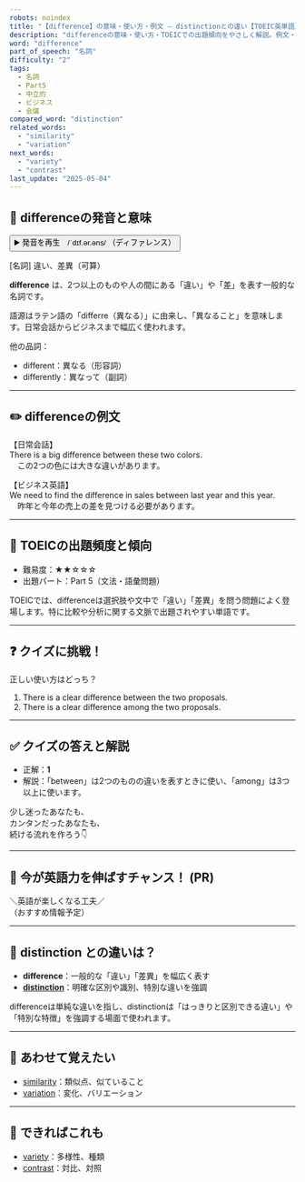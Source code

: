 ```yaml
---
robots: noindex
title: "【difference】の意味・使い方・例文 ― distinctionとの違い【TOEIC英単語】"
description: "differenceの意味・使い方・TOEICでの出題傾向をやさしく解説。例文・クイズ付きでdistinctionとの違いもわかりやすく学べます。"
word: "difference"
part_of_speech: "名詞"
difficulty: "2"
tags:
  - 名詞
  - Part5
  - 中立的
  - ビジネス
  - 会議
compared_word: "distinction"
related_words:
  - "similarity"
  - "variation"
next_words:
  - "variety"
  - "contrast"
last_update: "2025-05-04"
---
```


## 🔰 differenceの発音と意味

<button class="play-audio" onclick="playTTS('difference')">
  <span class="play-audio-main">
    ▶️ 発音を再生　/ˈdɪf.ər.əns/
  </span>
  <span class="play-audio-sub">
    （ディファレンス）
  </span>
</button>

[名詞] 違い、差異（可算）

**difference** は、2つ以上のものや人の間にある「違い」や「差」を表す一般的な名詞です。

語源はラテン語の「differre（異なる）」に由来し、「異なること」を意味します。日常会話からビジネスまで幅広く使われます。

他の品詞：  
- different：異なる（形容詞）
- differently：異なって（副詞）

---

## ✏️ differenceの例文

【日常会話】  
There is a big difference between these two colors.  
　この2つの色には大きな違いがあります。

【ビジネス英語】  
We need to find the difference in sales between last year and this year.  
　昨年と今年の売上の差を見つける必要があります。

---

## 🎯 TOEICの出題頻度と傾向

- 難易度：★★☆☆☆
- 出題パート：Part 5（文法・語彙問題）

TOEICでは、differenceは選択肢や文中で「違い」「差異」を問う問題によく登場します。特に比較や分析に関する文脈で出題されやすい単語です。

---

## ❓ クイズに挑戦！

正しい使い方はどっち？

1. There is a clear difference between the two proposals.  
2. There is a clear difference among the two proposals.

---

## ✅ クイズの答えと解説

- 正解：**1**
- 解説：「between」は2つのものの違いを表すときに使い、「among」は3つ以上に使います。

少し迷ったあなたも、  
カンタンだったあなたも、  
続ける流れを作ろう👇️

---

## 🚀 今が英語力を伸ばすチャンス！ (PR)

<div class="info-center">
＼英語が楽しくなる工夫／<br>  
（おすすめ情報予定）
</div>

---

## 🤔  distinction との違いは？

- **difference**：一般的な「違い」「差異」を幅広く表す
- **[distinction](/word/distinction/)**：明確な区別や識別、特別な違いを強調

differenceは単純な違いを指し、distinctionは「はっきりと区別できる違い」や「特別な特徴」を強調する場面で使われます。

---

## 🧩 あわせて覚えたい

- [similarity](/word/similarity/)：類似点、似ていること
- [variation](/word/variation/)：変化、バリエーション

---

## 📖 できればこれも

- [variety](/word/variety/)：多様性、種類
- [contrast](/word/contrast/)：対比、対照

<!-- cvid: aid26_bid25 -->
